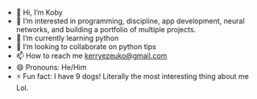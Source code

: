 - 👋 Hi, I’m Koby
- 👀 I’m interested in programming, discipline, app development, neural networks, and building a portfolio of multiple projects.
- 🌱 I’m currently learning python
- 💞️ I’m looking to collaborate on python tips
- 📫 How to reach me kerryezeuko@gmail.com
- 😄 Pronouns: He/Him
- ⚡ Fun fact: I have 9 dogs! Literally the most interesting thing about me Lol.

<!---
Daddychill-code/Daddychill-code is a ✨ special ✨ repository because its `README.md` (this file) appears on your GitHub profile.
You can click the Preview link to take a look at your changes.
--->
